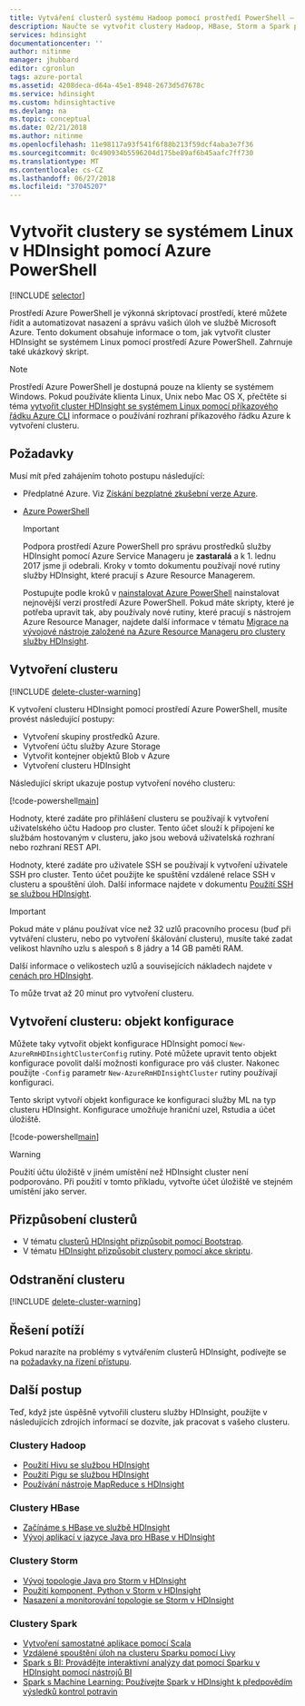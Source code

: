 ```yaml
---
title: Vytváření clusterů systému Hadoop pomocí prostředí PowerShell – Azure HDInsight | Microsoft Docs
description: Naučte se vytvořit clustery Hadoop, HBase, Storm a Spark pro HDInsight pomocí prostředí Azure PowerShell v systému Linux.
services: hdinsight
documentationcenter: ''
author: nitinme
manager: jhubbard
editor: cgronlun
tags: azure-portal
ms.assetid: 4208deca-d64a-45e1-8948-2673d5d7678c
ms.service: hdinsight
ms.custom: hdinsightactive
ms.devlang: na
ms.topic: conceptual
ms.date: 02/21/2018
ms.author: nitinme
ms.openlocfilehash: 11e98117a93f541f6f88b213f59dcf4aba3e7f36
ms.sourcegitcommit: 0c490934b5596204d175be89af6b45aafc7ff730
ms.translationtype: MT
ms.contentlocale: cs-CZ
ms.lasthandoff: 06/27/2018
ms.locfileid: "37045207"
---
```

# <a name="create-linux-based-clusters-in-hdinsight-using-azure-powershell"></a>Vytvořit clustery se systémem Linux v HDInsight pomocí Azure PowerShell

[!INCLUDE [selector](../../includes/hdinsight-create-linux-cluster-selector.md)]

Prostředí Azure PowerShell je výkonná skriptovací prostředí, které můžete řídit a automatizovat nasazení a správu vašich úloh ve službě Microsoft Azure. Tento dokument obsahuje informace o tom, jak vytvořit cluster HDInsight se systémem Linux pomocí prostředí Azure PowerShell. Zahrnuje také ukázkový skript.

> [!NOTE]
> Prostředí Azure PowerShell je dostupná pouze na klienty se systémem Windows. Pokud používáte klienta Linux, Unix nebo Mac OS X, přečtěte si téma [vytvořit cluster HDInsight se systémem Linux pomocí příkazového řádku Azure CLI](hdinsight-hadoop-create-linux-clusters-azure-cli.md) informace o používání rozhraní příkazového řádku Azure k vytvoření clusteru.

## <a name="prerequisites"></a>Požadavky
Musí mít před zahájením tohoto postupu následující:

* Předplatné Azure. Viz [Získání bezplatné zkušební verze Azure](https://azure.microsoft.com/documentation/videos/get-azure-free-trial-for-testing-hadoop-in-hdinsight/).
* [Azure PowerShell](/powershell/azure/install-azurerm-ps)

    > [!IMPORTANT]
    > Podpora prostředí Azure PowerShell pro správu prostředků služby HDInsight pomocí Azure Service Manageru je **zastaralá** a k 1. lednu 2017 jsme ji odebrali. Kroky v tomto dokumentu používají nové rutiny služby HDInsight, které pracují s Azure Resource Managerem.
    >
    > Postupujte podle kroků v [nainstalovat Azure PowerShell](https://docs.microsoft.com/powershell/azure/install-azurerm-ps) nainstalovat nejnovější verzi prostředí Azure PowerShell. Pokud máte skripty, které je potřeba upravit tak, aby používaly nové rutiny, které pracují s nástrojem Azure Resource Manager, najdete další informace v tématu [Migrace na vývojové nástroje založené na Azure Resource Manageru pro clustery služby HDInsight](hdinsight-hadoop-development-using-azure-resource-manager.md).

## <a name="create-cluster"></a>Vytvoření clusteru

[!INCLUDE [delete-cluster-warning](../../includes/hdinsight-delete-cluster-warning.md)]

K vytvoření clusteru HDInsight pomocí prostředí Azure PowerShell, musíte provést následující postupy:

* Vytvoření skupiny prostředků Azure.
* Vytvoření účtu služby Azure Storage
* Vytvořit kontejner objektů Blob v Azure
* Vytvoření clusteru HDInsight

Následující skript ukazuje postup vytvoření nového clusteru:

[!code-powershell[main](../../powershell_scripts/hdinsight/create-cluster/create-cluster.ps1?range=5-71)]

Hodnoty, které zadáte pro přihlášení clusteru se používají k vytvoření uživatelského účtu Hadoop pro cluster. Tento účet slouží k připojení ke službám hostovaným v clusteru, jako jsou webová uživatelská rozhraní nebo rozhraní REST API.

Hodnoty, které zadáte pro uživatele SSH se používají k vytvoření uživatele SSH pro cluster. Tento účet použijte ke spuštění vzdálené relace SSH v clusteru a spouštění úloh. Další informace najdete v dokumentu [Použití SSH se službou HDInsight](hdinsight-hadoop-linux-use-ssh-unix.md).

> [!IMPORTANT]
> Pokud máte v plánu používat více než 32 uzlů pracovního procesu (buď při vytváření clusteru, nebo po vytvoření škálování clusteru), musíte také zadat velikost hlavního uzlu s alespoň s 8 jádry a 14 GB paměti RAM.
>
> Další informace o velikostech uzlů a souvisejících nákladech najdete v [cenách pro HDInsight](https://azure.microsoft.com/pricing/details/hdinsight/).

To může trvat až 20 minut pro vytvoření clusteru.

## <a name="create-cluster-configuration-object"></a>Vytvoření clusteru: objekt konfigurace

Můžete taky vytvořit objekt konfigurace HDInsight pomocí `New-AzureRmHDInsightClusterConfig` rutiny. Poté můžete upravit tento objekt konfigurace povolit další možnosti konfigurace pro váš cluster. Nakonec použijte `-Config` parametr `New-AzureRmHDInsightCluster` rutiny používají konfiguraci.

Tento skript vytvoří objekt konfigurace ke konfiguraci služby ML na typ clusteru HDInsight. Konfigurace umožňuje hraniční uzel, Rstudia a účet úložiště.

[!code-powershell[main](../../powershell_scripts/hdinsight/create-cluster/create-cluster-with-config.ps1?range=59-98)]

> [!WARNING]
> Použití účtu úložiště v jiném umístění než HDInsight cluster není podporováno. Při použití v tomto příkladu, vytvořte účet úložiště ve stejném umístění jako server.

## <a name="customize-clusters"></a>Přizpůsobení clusterů

* V tématu [clusterů HDInsight přizpůsobit pomocí Bootstrap](hdinsight-hadoop-customize-cluster-bootstrap.md#use-azure-powershell).
* V tématu [HDInsight přizpůsobit clustery pomocí akce skriptu](hdinsight-hadoop-customize-cluster-linux.md).

## <a name="delete-the-cluster"></a>Odstranění clusteru

[!INCLUDE [delete-cluster-warning](../../includes/hdinsight-delete-cluster-warning.md)]

## <a name="troubleshoot"></a>Řešení potíží

Pokud narazíte na problémy s vytvářením clusterů HDInsight, podívejte se na [požadavky na řízení přístupu](hdinsight-administer-use-portal-linux.md#create-clusters).

## <a name="next-steps"></a>Další postup

Teď, když jste úspěšně vytvořili clusteru služby HDInsight, použijte v následujících zdrojích informací se dozvíte, jak pracovat s vašeho clusteru.

### <a name="hadoop-clusters"></a>Clustery Hadoop

* [Použití Hivu se službou HDInsight](hadoop/hdinsight-use-hive.md)
* [Použití Pigu se službou HDInsight](hadoop/hdinsight-use-pig.md)
* [Používání nástroje MapReduce s HDInsight](hadoop/hdinsight-use-mapreduce.md)

### <a name="hbase-clusters"></a>Clustery HBase

* [Začínáme s HBase ve službě HDInsight](hbase/apache-hbase-tutorial-get-started-linux.md)
* [Vývoj aplikací v jazyce Java pro HBase v HDInsight](hbase/apache-hbase-build-java-maven-linux.md)

### <a name="storm-clusters"></a>Clustery Storm

* [Vývoj topologie Java pro Storm v HDInsight](storm/apache-storm-develop-java-topology.md)
* [Použití komponent, Python v Storm v HDInsight](storm/apache-storm-develop-python-topology.md)
* [Nasazení a monitorování topologie se Storm v HDInsight](storm/apache-storm-deploy-monitor-topology-linux.md)

### <a name="spark-clusters"></a>Clustery Spark

* [Vytvoření samostatné aplikace pomocí Scala](spark/apache-spark-create-standalone-application.md)
* [Vzdálené spouštění úloh na clusteru Sparku pomocí Livy](spark/apache-spark-livy-rest-interface.md)
* [Spark s BI: Provádějte interaktivní analýzy dat pomocí Sparku v HDInsight pomocí nástrojů BI](spark/apache-spark-use-bi-tools.md)
* [Spark s Machine Learning: Používejte Spark v HDInsight k předpovědím výsledků kontrol potravin](spark/apache-spark-machine-learning-mllib-ipython.md)

